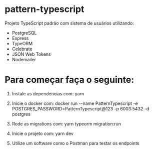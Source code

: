 # pattern-typescript

Projeto TypeScript padrão com sistema de usuários utilizando:

* PostgreSQL
* Express
* TypeORM
* Celebrate
* JSON Web Tokens
* Nodemailer


# Para começar faça o seguinte:

1. Instale as dependencias com:
yarn 

2. Inicie o docker com:
docker run --name PatternTypescript -e POSTGRES_PASSWORD=PatternTypescript@123 -p 6003:5432 -d postgres

3. Rode as migrations com:
yarn typeorm migration:run

4. Inicie o projeto com:
yarn dev

5. Utilize um software como o Postman para testar os endpoints
